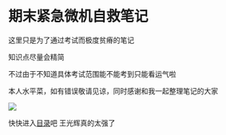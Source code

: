 # 期末紧急微机自救笔记

这里只是为了通过考试而极度贫瘠的笔记

知识点尽量会精简

不过由于不知道具体考试范围能不能考到只能看运气啦

本人水平菜，如有错误敬请见谅，同时感谢和我一起整理笔记的大家

![](https://cdn.jsdelivr.net/gh/youmingsama/PicGo/img/27f32f48300954b3.jpg)

快快进入[目录](https://github.com/youmingsama/Microcomputer-principle-and-interface-technology/blob/master/catalog/catalog.md)吧
王光辉真的太强了